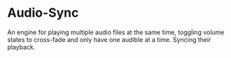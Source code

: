 # Audio-Sync
An engine for playing multiple audio files at the same time, toggling volume states to cross-fade and only have one audible at a time. Syncing their playback.

